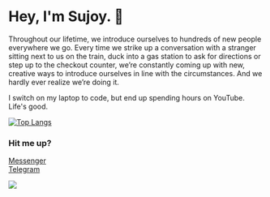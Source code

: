 # Hey, I'm Sujoy. :wave:

Throughout our lifetime, we introduce ourselves to hundreds of new people everywhere we go. Every time we strike up a conversation with a stranger sitting next to us on the train, duck into a gas station to ask for directions or step up to the checkout counter, we’re constantly coming up with new, creative ways to introduce ourselves in line with the circumstances. And we hardly ever realize we’re doing it.

I switch on my laptop to code, but end up spending hours on YouTube. Life's good.


[![Top Langs](https://github-readme-stats.vercel.app/api/top-langs/?username=sujoyyyy&layout=compact)](https://github.com/sujoyyyy?tab=repositories) 
<br/>

### Hit me up?
[Messenger](http://m.me/sujoy.datta.906)<br/>
[Telegram](https://t.me/sujoyyyy)




![](https://komarev.com/ghpvc/?username=sujoyyyy&color=green)
